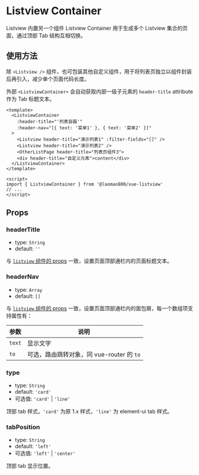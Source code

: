 # Listview Container

Listview 内置另一个组件 Listview Container 用于生成多个 Listview 集合的页面，通过顶部 Tab 结构互相切换。

## 使用方法

除 `<Listview />` 组件，也可包装其他自定义组件，用于将列表页独立以组件封装后再引入，减少单个页面代码长度。

外部 `<ListviewContainer>` 会自动获取内部一级子元素的 `header-title` attribute 作为 Tab 标题文本。

```vue
<template>
  <ListviewContainer
    :header-title="'列表容器'"
    :header-nav="[{ text: '菜单1' }, { text: '菜单2' }]"
  >
    <Listview header-title="演示列表1" :filter-fields="[]" />
    <Listview header-title="演示列表2" />
    <OtherListPage header-title="列表页组件3">
    <div header-title="自定义元素">content</div>
  </ListviewContainer>
</template>

<script>
import { ListviewContainer } from '@laomao800/vue-listview'
// ...
</script>
```

## Props

### headerTitle

- type: `String`
- default: `''`

与 [`listview` 组件的 props](props.md#headertitle) 一致，设置页面顶部通栏内的页面标题文本。

### headerNav

- type: `Array`
- default: `[]`

与 [`listview` 组件的 props](props.md#headernav) 一致，设置页面顶部通栏内的面包屑，每一个数组项支持属性有：

| 参数   | 说明                                      |
| ------ | ----------------------------------------- |
| `text` | 显示文字                                  |
| `to`   | 可选，路由跳转对象，同 vue-router 的 `to` |

### type

- type: `String`
- default: `'card'`
- 可选值: `'card'` | `'line'`

顶部 tab 样式，`'card'` 为原 1.x 样式，`'line'` 为 element-ui tab 样式。

### tabPosition

- type: `String`
- default: `'left'`
- 可选值: `'left'` | `'center'`

顶部 tab 显示位置。
